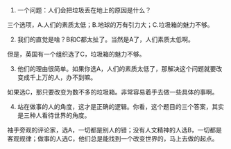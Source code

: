1. 一个问题：人们会把垃圾丢在地上的原因是什么？

三个选项，A.人们的素质太低；B.地球的万有引力大；C.垃圾箱的魅力不够。


2. 我们的直觉是啥？B和C都太扯了。当然是A了，人们素质太低啊。

但是，英国有一个组织选了C，垃圾箱的魅力不够。


3. 他们的理由很简单。如果你选A，人们的素质太低了，那解决这个问题就要改变成千上万的人，办不到嘛。

如果选C，那只要改变为数不多的垃圾箱。非常容易着手去做一些具体的事啊。


4. 站在做事的人的角度，这才是正确的逻辑。你看，这个题目的三个答案，其实是三种人看待世界的角度。

袖手旁观的评论家，选A，一切都是别人的错；没有人文精神的人选B，一切都是客观规律；做事的人选C，他们总是能找到一个改变世界的，马上去做的起点。